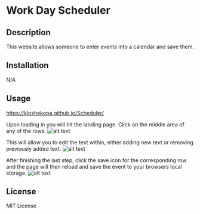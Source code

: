 # Work Day Scheduler

## Description

This website allows someone to enter events into a calendar and save them.


## Installation

N/A

## Usage

https://kloshekopa.github.io/Scheduler/

Upon loading in you will hit the landing page. Click on the middle area of any of the rows.
![alt text](Assets/Screenshots/Home.png)

This will allow you to edit the text within, either adding new text or removing previously added text.
![alt text](Assets/Screenshots/Typing.png)

After finishing the last step, click the save icon for the corresponding row and the page will then reload and save the event to your browsers local storage.
![alt text](Assets/Screenshots/Saved.png)

## License

MIT License
